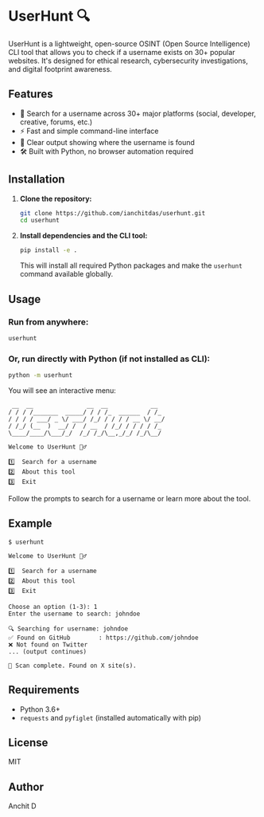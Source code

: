 # UserHunt 🔍

UserHunt is a lightweight, open-source OSINT (Open Source Intelligence) CLI tool that allows you to check if a username exists on 30+ popular websites. It's designed for ethical research, cybersecurity investigations, and digital footprint awareness.

## Features
- 🔎 Search for a username across 30+ major platforms (social, developer, creative, forums, etc.)
- ⚡ Fast and simple command-line interface
- 📝 Clear output showing where the username is found
- 🛠️ Built with Python, no browser automation required

## Installation

1. **Clone the repository:**
   ```bash
   git clone https://github.com/ianchitdas/userhunt.git
   cd userhunt
   ```
2. **Install dependencies and the CLI tool:**
   ```bash
   pip install -e .
   ```
   This will install all required Python packages and make the `userhunt` command available globally.

## Usage

### Run from anywhere:
```bash
userhunt
```

### Or, run directly with Python (if not installed as CLI):
```bash
python -m userhunt
```

You will see an interactive menu:

```
 __  __               __  __            __
/ / / /_______  _____/ / / /_  ______  / /_
/ / / / ___/ _ \/ ___/ /_/ / / / / __ \/ __/
/ /_/ (__  )  __/ /  / __  / /_/ / / / / /_
\____/____/\___/_/  /_/ /_/\__,_/_/ /_/\__/

Welcome to UserHunt 🕵️‍♂️

1️⃣  Search for a username
2️⃣  About this tool
3️⃣  Exit
```

Follow the prompts to search for a username or learn more about the tool.

## Example
```
$ userhunt

Welcome to UserHunt 🕵️‍♂️

1️⃣  Search for a username
2️⃣  About this tool
3️⃣  Exit

Choose an option (1-3): 1
Enter the username to search: johndoe

🔍 Searching for username: johndoe
✅ Found on GitHub        : https://github.com/johndoe
❌ Not found on Twitter   
... (output continues)

🎯 Scan complete. Found on X site(s).
```

## Requirements
- Python 3.6+
- `requests` and `pyfiglet` (installed automatically with pip)

## License
MIT

## Author
Anchit D
